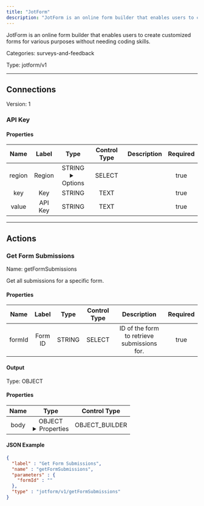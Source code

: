 ```yaml
---
title: "JotForm"
description: "JotForm is an online form builder that enables users to create customized forms for various purposes without needing coding skills."
---
```


JotForm is an online form builder that enables users to create customized forms for various purposes without needing coding skills.


Categories: surveys-and-feedback


Type: jotform/v1

<hr />



## Connections

Version: 1


### API Key

#### Properties

|      Name       |      Label     |     Type     |    Control Type     |     Description     | Required |
|:---------------:|:--------------:|:------------:|:-------------------:|:-------------------:|:--------:|
| region | Region | STRING <details> <summary> Options </summary> us, eu </details> | SELECT |  | true |
| key | Key | STRING | TEXT |  | true |
| value | API Key | STRING | TEXT |  | true |





<hr />



## Actions


### Get Form Submissions
Name: getFormSubmissions

Get all submissions for a specific form.

#### Properties

|      Name       |      Label     |     Type     |    Control Type     |     Description     | Required |
|:---------------:|:--------------:|:------------:|:-------------------:|:-------------------:|:--------:|
| formId | Form ID | STRING | SELECT | ID of the form to retrieve submissions for. | true |


#### Output



Type: OBJECT


#### Properties

|     Name     |     Type     |    Control Type     |
|:------------:|:------------:|:-------------------:|
| body | OBJECT <details> <summary> Properties </summary> {[{STRING\(id), STRING\(form_id), STRING\(status), STRING\(new), STRING\(flag), STRING\(notes)}]\(content)} </details> | OBJECT_BUILDER |




#### JSON Example
```json
{
  "label" : "Get Form Submissions",
  "name" : "getFormSubmissions",
  "parameters" : {
    "formId" : ""
  },
  "type" : "jotform/v1/getFormSubmissions"
}
```




